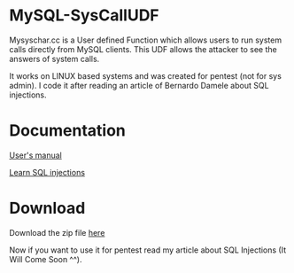 # MySQL-SysCallUDF
Mysyschar.cc is a User defined Function which allows users to run system calls directly from MySQL clients. This UDF allows the attacker to see the answers of system calls. 
 
It works on LINUX based systems and was created for pentest (not for sys admin). 
I code it after reading an article of Bernardo Damele about SQL injections. 

# Documentation
[User's manual](https://github.com/AcousGit/MySQL-SysCallUDF/wiki "User's Manual")

[Learn SQL injections](https://github.com/AcousGit/MySQL-SysCallUDF/wiki/SQL-Injections)

# Download
Download the zip file [here](https://github.com/AcousGit/MySQL-SysCallUDF/archive/master.zip "Download")

Now if you want to use it for pentest read my article about SQL Injections (It Will Come Soon ^^). 
 
